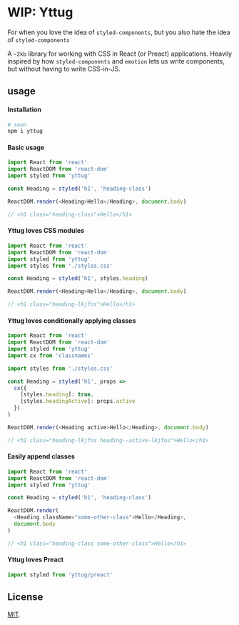# WIP: Yttug

For when you love the idea of `styled-components`, but you also hate the idea of `styled-components`

A `~2kb` library for working with CSS in React (or Preact) applications. Heavily inspired by how `styled-components` and `emotion` lets us write components, but without having to write CSS-in-JS.

## usage

#### Installation

```sh
# soon
npm i yttug
```

#### Basic usage

```js
import React from 'react'
import ReactDOM from 'react-dom'
import styled from 'yttug'

const Heading = styled('h1', 'heading-class')

ReactDOM.render(<Heading>Hello</Heading>, document.body)

// <h1 class="heading-class">Hello</h1>
```

#### Yttug loves CSS modules

```js
import React from 'react'
import ReactDOM from 'react-dom'
import styled from 'yttug'
import styles from './styles.css'

const Heading = styled('h1', styles.heading)

ReactDOM.render(<Heading>Hello</Heading>, document.body)

// <h1 class="heading-lkjfos">Hello</h1>
```

#### Yttug loves conditionally applying classes

```js
import React from 'react'
import ReactDOM from 'react-dom'
import styled from 'yttug'
import cx from 'classnames'

import styles from './styles.css'

const Heading = styled('h1', props =>
  cx({
    [styles.heading]: true,
    [styles.headingActive]: props.active
  })
)

ReactDOM.render(<Heading active>Hello</Heading>, document.body)

// <h1 class="heading-lkjfos heading--active-lkjfos">Hello</h1>
```

#### Easily append classes

```js
import React from 'react'
import ReactDOM from 'react-dom'
import styled from 'yttug'

const Heading = styled('h1', 'heading-class')

ReactDOM.render(
  <Heading className="some-other-class">Hello</Heading>,
  document.body
)

// <h1 class="heading-class some-other-class">Hello</h1>
```

#### Yttug loves Preact

```js
import styled from 'yttug/preact'
```

## License

[MIT](LICENSE).
